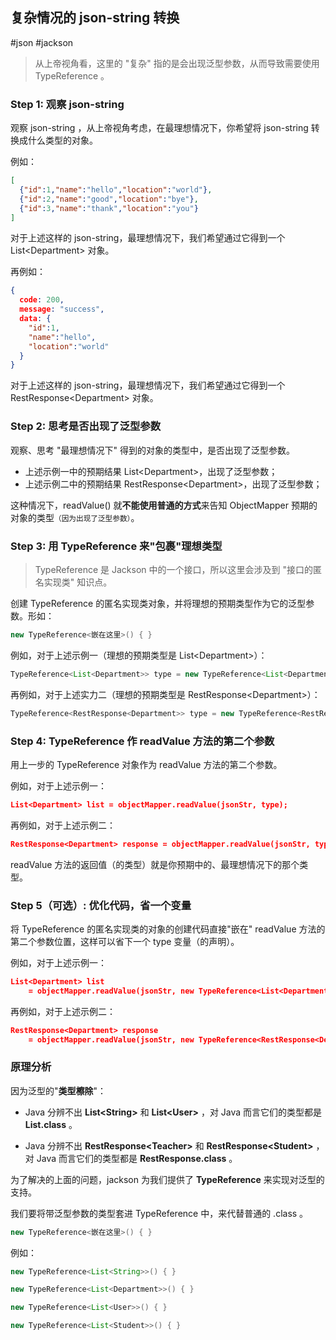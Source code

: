 ## 复杂情况的 json-string 转换

#json #jackson 

> 从上帝视角看，这里的 "复杂" 指的是会出现泛型参数，从而导致需要使用 TypeReference 。

### Step 1: 观察 json-string

观察 json-string ，从上帝视角考虑，在最理想情况下，你希望将 json-string 转换成什么类型的对象。

例如：

```json
[
  {"id":1,"name":"hello","location":"world"},
  {"id":2,"name":"good","location":"bye"},
  {"id":3,"name":"thank","location":"you"}
]
```

对于上述这样的 json-string，最理想情况下，我们希望通过它得到一个 List\<Department> 对象。

再例如：

```json
{
  code: 200,
  message: "success",
  data: {
    "id":1,
    "name":"hello",
    "location":"world"
  }
}
```

对于上述这样的 json-string，最理想情况下，我们希望通过它得到一个 RestResponse\<Department> 对象。

### Step 2: 思考是否出现了泛型参数

观察、思考 "最理想情况下" 得到的对象的类型中，是否出现了泛型参数。

- 上述示例一中的预期结果 List\<Department>，出现了泛型参数；
- 上述示例二中的预期结果 RestResponse\<Department>，出现了泛型参数；

这种情况下，readValue() 就**不能使用普通的方式**来告知 ObjectMapper 预期的对象的类型<small>（因为出现了泛型参数）</small>。

### Step 3: 用 TypeReference 来"包裹"理想类型

> TypeReference 是 Jackson 中的一个接口，所以这里会涉及到 "接口的匿名实现类" 知识点。

创建 TypeReference 的匿名实现类对象，并将理想的预期类型作为它的泛型参数。形如：

```java
new TypeReference<嵌在这里>() { }
```

例如，对于上述示例一（理想的预期类型是 List\<Department>）：

```java
TypeReference<List<Department>> type = new TypeReference<List<Department>>() { };
```

再例如，对于上述实力二（理想的预期类型是 RestResponse\<Department>）：

```java
TypeReference<RestResponse<Department>> type = new TypeReference<RestResponse<Department>>() { };
```

### Step 4: TypeReference 作 readValue 方法的第二个参数

用上一步的 TypeReference 对象作为 readValue 方法的第二个参数。

例如，对于上述示例一：

```json
List<Department> list = objectMapper.readValue(jsonStr, type);
```

再例如，对于上述示例二：

```json
RestResponse<Department> response = objectMapper.readValue(jsonStr, type);
```

readValue 方法的返回值（的类型）就是你预期中的、最理想情况下的那个类型。

### Step 5（可选）: 优化代码，省一个变量

将 TypeReference 的匿名实现类的对象的创建代码直接"嵌在" readValue 方法的第二个参数位置，这样可以省下一个 type 变量（的声明）。

例如，对于上述示例一：

```json
List<Department> list 
    = objectMapper.readValue(jsonStr, new TypeReference<List<Department>>() {});
```

再例如，对于上述示例二：

```json
RestResponse<Department> response 
    = objectMapper.readValue(jsonStr, new TypeReference<RestResponse<Department>>() {});
```

### 原理分析

因为泛型的"**类型檫除**"：

- Java 分辨不出 **List\<String\>** 和 **List\<User\>** ，对 Java 而言它们的类型都是 **List.class** 。

- Java 分辨不出 **RestResponse\<Teacher>** 和 **RestResponse\<Student>** ，对 Java 而言它们的类型都是 **RestResponse.class** 。

为了解决的上面的问题，jackson 为我们提供了 **TypeReference** 来实现对泛型的支持。

我们要将带泛型参数的类型套进 TypeReference 中，来代替普通的 .class 。

```java
new TypeReference<嵌在这里>() { }
```

例如：

```java
new TypeReference<List<String>>() { }

new TypeReference<List<Department>>() { }

new TypeReference<List<User>>() { }

new TypeReference<List<Student>>() { }
```

